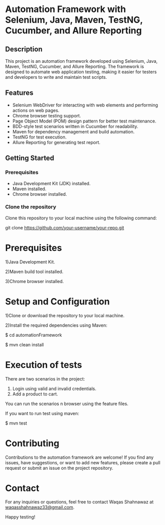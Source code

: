 # Automation Framework with Selenium, Java, Maven, TestNG, Cucumber, and Allure Reporting



## Description

This project is an automation framework developed using Selenium, Java, Maven, TestNG, Cucumber, and Allure Reporting. The framework is designed to automate web application testing, making it easier for testers and developers to write and maintain test scripts.

## Features

- Selenium WebDriver for interacting with web elements and performing actions on web pages.
- Chrome browser testing support.
- Page Object Model (POM) design pattern for better test maintenance.
- BDD-style test scenarios written in Cucumber for readability.
- Maven for dependency management and build automation.
- TestNG for test execution.
- Allure Reporting for generating test report.

## Getting Started

### Prerequisites

- Java Development Kit (JDK) installed.
- Maven installed.
- Chrome browser installed.

### Clone the repository

Clone this repository to your local machine using the following command:

git clone https://github.com/your-username/your-repo.git
# Prerequisites

1)Java Development Kit.

2)Maven build tool installed.

3)Chrome  browser installed.

# Setup and Configuration

1)Clone or download the repository to your local machine.

2)Install the required dependencies using Maven:

$ cd automationFramework

$ mvn clean install

# Execution of tests

There are two scenarios in the project:
1) Login using valid and invalid credentials.
2) Add a product to cart.

You can run the scenarios n browser using the feature files.

If you want to run test using maven:

$ mvn test

# Contributing

Contributions to the automation framework are welcome! If you find any issues, have suggestions, or want to add new features, please create a pull request or submit an issue on the project repository.


# Contact

For any inquiries or questions, feel free to contact Waqas Shahnawaz at waqasshahnawaz33@gmail.com.

Happy testing!

